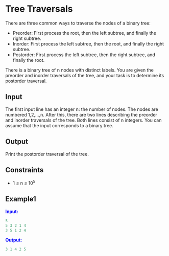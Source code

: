 # Tree Traversals 

There are three common ways to traverse the nodes of a binary tree:

* Preorder: First process the root, then the left subtree, and finally the right subtree.
* Inorder: First process the left subtree, then the root, and finally the right subtree.
* Postorder: First process the left subtree, then the right subtree, and finally the root.

There is a binary tree of n nodes with distinct labels. You are given the preorder and inorder traversals of the tree, and your task is to determine its postorder traversal.

## Input

The first input line has an integer n: the number of nodes. The nodes are numbered 1,2,&hellip;,n.
After this, there are two lines describing the preorder and inorder traversals of the tree. Both lines consist of n integers.
You can assume that the input corresponds to a binary tree.

## Output

Print the postorder traversal of the tree.

## Constraints

* 1 &le; n &le; 10<sup>5</sup>


## Example1
<font color="blue">**Input:**</font>
```c++
5
5 3 2 1 4
3 5 1 2 4
```
<font color="blue">**Output:**</font>
```c++
3 1 4 2 5
``` 